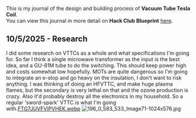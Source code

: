 <!--
  ===================    !!READ THIS NOTICE!!   ====================
  DO NOT edit this file manually. Your changes WILL BE OVERWRITTEN!
  This journal is auto generated and updated by Hack Club Blueprint.
  To edit this file, please edit your journal entries on Blueprint.
  ==================================================================
-->

This is my journal of the design and building process of **Vacuum Tube Tesla Coil**.  
You can view this journal in more detail on **Hack Club Blueprint** [here](https://blueprint.hackclub.com/projects/174).


## 10/5/2025 - Research  

I did some research on VTTCs as a whole and what specifications I'm going for. So far I think a single microwave transformer as the input is the best idea, and a GU-81M tube to do the switching. This should keep power high and costs somewhat low hopefully. MOTs are quite dangerous so I'm going to integrate an e-stop and go heavy on the insulation, I don't want to risk anything. I was thinking of doing an HFVTTC, and make huge plasma flames, but the secondary is very lethal on that and the ozone production is crazy. Also it'd probably destroy all the electronics in my household. So a regular 'sword-spark' VTTC is what I'm going with.[FTG7JUVFVIPVHEK.webp](/user-attachments/blobs/redirect/eyJfcmFpbHMiOnsiZGF0YSI6NjM1LCJwdXIiOiJibG9iX2lkIn19--42d35077b252c50a2d591553e712c4ef5d11c130/FTG7JUVFVIPVHEK.webp)
![196_0_583_533_Image71-1024x576.jpg](https://blueprint.hackclub.com/user-attachments/blobs/redirect/eyJfcmFpbHMiOnsiZGF0YSI6NjM2LCJwdXIiOiJibG9iX2lkIn19--7b66537da950eeebf756af6256152544fd9add0a/196_0_583_533_Image71-1024x576.jpg)
  

